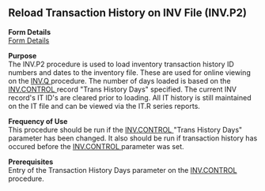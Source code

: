 ##  Reload Transaction History on INV File (INV.P2)

<PageHeader />

**Form Details**  
[ Form Details ](INV-P2-1/README.md)   

**Purpose**  
The INV.P2 procedure is used to load inventory transaction history ID numbers and dates to the inventory file. These are used for online viewing on the [ INV.Q ](../../../../../../../../rover/AP-OVERVIEW/AP-ENTRY/AP-E/AP-E-1/CURRENCY-CONTROL/SO-E/SO-E-2/INV-Q) procedure. The number of days loaded is based on the [ INV.CONTROL ](../../../../../../../../rover/AP-OVERVIEW/AP-ENTRY/AP-E/AP-E-2/INV-CONTROL) record "Trans History Days" specified. The current INV record's IT ID's are cleared prior to loading. All IT history is still maintained on the IT file and can be viewed via the IT.R series reports. 

**Frequency of Use**  
This procedure should be run if the [ INV.CONTROL ](../../../../../../../../rover/AP-OVERVIEW/AP-ENTRY/AP-E/AP-E-2/INV-CONTROL) "Trans History Days" parameter has been changed. It also should be run if transaction history has occured before the [ INV.CONTROL ](../../../../../../../../rover/AP-OVERVIEW/AP-ENTRY/AP-E/AP-E-2/INV-CONTROL) parameter was set. 

**Prerequisites**  
Entry of the Transaction History Days parameter on the [ INV.CONTROL ](../../../../../../../../rover/AP-OVERVIEW/AP-ENTRY/AP-E/AP-E-2/INV-CONTROL) procedure. 

<badge text= "Version 8.10.57" vertical="middle" />

<PageFooter />